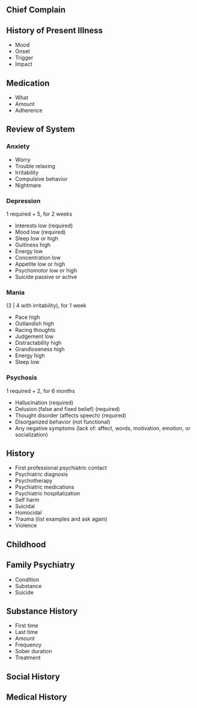 ## Chief Complain

## History of Present Illness

- Mood
- Onset
- Trigger
- Impact

## Medication

- What
- Amount
- Adherence

## Review of System

### Anxiety

- Worry
- Trouble relaxing
- Irritability
- Compulsive behavior
- Nightmare

### Depression

1 required + 5, for 2 weeks

- Interests low (required)
- Mood low (required)
- Sleep low or high
- Guitiness high
- Energy low
- Concentration low
- Appetite low or high
- Psychomotor low or high
- Suicide passive or active

### Mania

(3 | 4 with irritability), for 1 week

- Pace high
- Outlandish high
- Racing thoughts
- Judgement low
- Distractability high
- Grandioseness high
- Energy high
- Sleep low

### Psychosis

1 required + 2, for 6 months

- Hallucination (required)
- Delusion (false and fixed belief) (required)
- Thought disorder (affects speech) (required)
- Disorganized behavior (not functional)
- Any negative symptoms (lack of: affect, words, motivation, emotion, or socialization)

## History

- First professional psychiatric contact
- Psychiatric diagnosis
- Psychotherapy
- Psychiatric medications
- Psychiatric hospitalization
- Self harm
- Suicidal
- Homocidal
- Trauma (list examples and ask again)
- Violence

## Childhood

## Family Psychiatry

- Condition
- Substance
- Suicide

## Substance History

- First time
- Last time
- Amount
- Frequency
- Sober duration
- Treatment

## Social History

## Medical History
